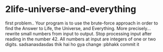 # 2life-universe-and-everything
first problem..
Your program is to use the brute-force approach in order to find the Answer to Life, the Universe, and Everything. More precisely... rewrite small numbers from input to output. Stop processing input after reading in the number 42. All numbers at input are integers of one or two digits.
sadsanasdasdas
thik hai ho gya change :pbhakk
commit it
